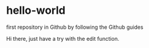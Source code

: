 # hello-world
first repository in Github by following the Github guides

Hi there, 
just have a try with the edit function.
